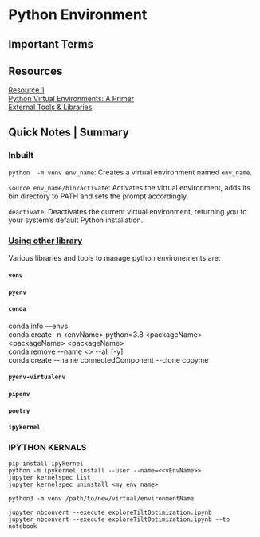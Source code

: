 # Python Environment


## Important Terms


## Resources
[Resource 1](https://towardsdatascience.com/create-virtual-environment-using-virtualenv-and-add-it-to-jupyter-notebook-6e1bf4e03415)  
[Python Virtual Environments: A Primer](https://realpython.com/python-virtual-environments-a-primer/)  
[External Tools & Libraries](https://realpython.com/effective-python-environment/)


## Quick Notes | Summary
### Inbuilt
`python  -m venv env_name`: Creates a virtual environment named `env_name`.

`source env_name/bin/activate`: Activates the virtual environment, adds its bin directory to PATH and sets the prompt accordingly.

`deactivate`: Deactivates the current virtual environment, returning you to your system’s default Python installation.


### [Using other library](https://realpython.com/effective-python-environment/)
Various libraries and tools to manage python environements are: 
#### `venv`
#### `pyenv`  
#### `conda`  
conda info —envs  
conda create -n \<envName> python=3.8 \<packageName> \<packageName>  \<packageName>  
conda remove --name <<envName>> --all [-y]  
conda create --name connectedComponent --clone copyme

#### `pyenv-virtualenv`
#### `pipenv`
#### `poetry`
#### `ipykernel`


### IPYTHON KERNALS

`pip install ipykernel`  
`python -m ipykernel install --user --name=<<vEnvName>>`  
`jupyter kernelspec list`  
`jupyter kernelspec uninstall <my_env_name>`  

`python3 -m venv /path/to/new/virtual/environmentName`

`jupyter nbconvert --execute exploreTiltOptimization.ipynb`  
`jupyter nbconvert --execute exploreTiltOptimization.ipynb --to notebook`

